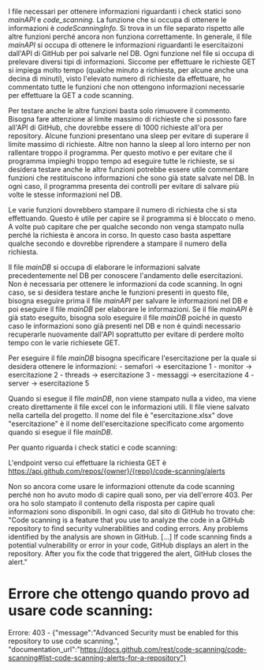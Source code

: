I file necessari per ottenere informazioni riguardanti i check statici sono *mainAPI* e *code_scanning*. La funzione che si occupa di ottenere le informazioni è *codeScanningInfo*. Si trova in un file separato rispetto alle altre funzioni perché ancora non funziona correttamente.
In generale, il file *mainAPI* si occupa di ottenere le informazioni riguardanti le esercitaizoni dall'API di GitHub per poi salvarle nel DB. Ogni funzione nel file si occupa di prelevare diversi tipi di informazioni.
Siccome per effettuare le richieste GET si impiega molto tempo (qualche minuto a richiesta, per alcune anche una decina di minuti), visto l'elevato numero di richieste da effettuare, 
ho commentato tutte le funzioni che non ottengono informazioni necessarie per effettuare la GET a code scanning.

Per testare anche le altre funzioni basta solo rimuovere il commento. Bisogna fare attenzione al limite massimo di richieste che si possono fare all'API di GitHub, che dovrebbe essere di 1000 richieste all'ora per repository. Alcune funzioni presentano una sleep per evitare di superare il limite massimo di richieste. Altre non hanno la sleep al loro interno per non rallentare troppo il programma. Per questo motivo e per evitare che il programma impieghi troppo tempo ad eseguire tutte le richieste, se si desidera testare anche le altre funzioni potrebbe essere utile commentare funzioni che restituiscono informazioni che sono già state salvate nel DB. In ogni caso, il programma presenta dei controlli per evitare di salvare più volte le stesse informazioni nel DB.

Le varie funzioni dovrebbero stampare il numero di richiesta che si sta effettuando. Questo è utile per capire se il programma si è bloccato o meno. A volte può capitare che per qualche secondo non venga stampato nulla perché la richiesta è ancora in corso. In questo caso basta aspettare qualche secondo e dovrebbe riprendere a stampare il numero della richiesta.

Il file *mainDB* si occupa di elaborare le informazioni salvate precedentemente nel DB per conoscere l'andamento delle esercitazioni. Non è necessaria per ottenere le informazioni da code scanning. In ogni caso, se si desidera testare anche le funzioni presenti in questo file, bisogna eseguire prima il file *mainAPI* per salvare le informazioni nel DB e poi eseguire il file *mainDB* per elaborare le informazioni. Se il file *mainAPI* è già stato eseguito, bisogna solo eseguire il file *mainDB* poiché in questo caso le informazioni sono già presenti nel DB e non è quindi necessario recuperarle nuovamente dall'API soprattutto per evitare di perdere molto tempo con le varie richiesete GET.

Per eseguire il file *mainDB* bisogna specificare l'esercitazione per la quale si desidera ottenere le informazioni: 
    - semafori -> esercitazione 1
    - monitor -> esercitazione 2
    - threads -> esercitazione 3
    - messaggi -> esercitazione 4
    - server -> esercitazione 5

Quando si esegue il file *mainDB*, non viene stampato nulla a video, ma viene creato direttamente il file excel con le informazioni utili. Il file viene salvato nella cartella del progetto. Il nome del file è "esercitazione.xlsx" dove "esercitazione" è il nome dell'esercitazione specificato come argomento quando si esegue il file *mainDB*.

Per quanto riguarda i check statici e code scanning:

L'endpoint verso cui effettuare la richiesta GET è https://api.github.com/repos/{owner}/{repo}/code-scanning/alerts

Non so ancora come usare le informazioni ottenute da code scanning perché non ho avuto modo di capire quali sono, per via dell'errore 403. Per ora ho solo stampato il contenuto della risposta per capire quali informazioni sono disponibili. In ogni caso, dal sito di GitHub ho trovato che: "Code scanning is a feature that you use to analyze the code in a GitHub repository to find security vulnerabilities and coding errors. Any problems identified by the analysis are shown in GitHub. [...] If code scanning finds a potential vulnerability or error in your code, GitHub displays an alert in the repository. After you fix the code that triggered the alert, GitHub closes the alert."


# Errore che ottengo quando provo ad usare code scanning:
Errore: 403 - {"message":"Advanced Security must be enabled for this repository to use code scanning.", 
"documentation_url":"https://docs.github.com/rest/code-scanning/code-scanning#list-code-scanning-alerts-for-a-repository"}

